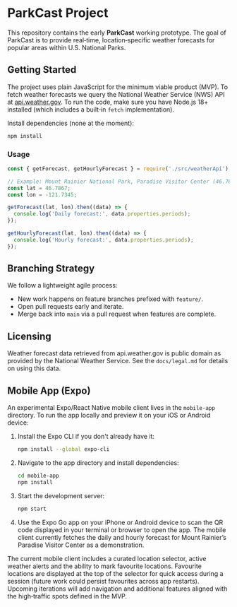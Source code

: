 # ParkCast Project

This repository contains the early **ParkCast** working prototype. The goal of ParkCast is to provide real‑time, location‑specific weather forecasts for popular areas within U.S. National Parks.

## Getting Started

The project uses plain JavaScript for the minimum viable product (MVP). To fetch weather forecasts we query the National Weather Service (NWS) API at [api.weather.gov](https://api.weather.gov). To run the code, make sure you have Node.js 18+ installed (which includes a built‑in `fetch` implementation).

Install dependencies (none at the moment):

```bash
npm install
```

### Usage

```js
const { getForecast, getHourlyForecast } = require('./src/weatherApi');

// Example: Mount Rainier National Park, Paradise Visitor Center (46.7867° N, 121.7345° W)
const lat = 46.7867;
const lon = -121.7345;

getForecast(lat, lon).then((data) => {
  console.log('Daily forecast:', data.properties.periods);
});

getHourlyForecast(lat, lon).then((data) => {
  console.log('Hourly forecast:', data.properties.periods);
});
```

## Branching Strategy

We follow a lightweight agile process:

* New work happens on feature branches prefixed with `feature/`.
* Open pull requests early and iterate.
* Merge back into `main` via a pull request when features are complete.

## Licensing

Weather forecast data retrieved from api.weather.gov is public domain as provided by the National Weather Service. See the `docs/legal.md` for details on using this data.

## Mobile App (Expo)

An experimental Expo/React Native mobile client lives in the `mobile-app` directory. To run the app locally and preview it on your iOS or Android device:

1. Install the Expo CLI if you don't already have it:

   ```bash
   npm install --global expo-cli
   ```

2. Navigate to the app directory and install dependencies:

   ```bash
   cd mobile-app
   npm install
   ```

3. Start the development server:

   ```bash
   npm start
   ```

4. Use the Expo Go app on your iPhone or Android device to scan the QR code displayed in your terminal or browser to open the app. The mobile client currently fetches the daily and hourly forecast for Mount Rainier’s Paradise Visitor Center as a demonstration.

The current mobile client includes a curated location selector, active weather alerts and the ability to mark favourite locations.  Favourite locations are displayed at the top of the selector for quick access during a session (future work could persist favourites across app restarts).  Upcoming iterations will add navigation and additional features aligned with the high‑traffic spots defined in the MVP.
